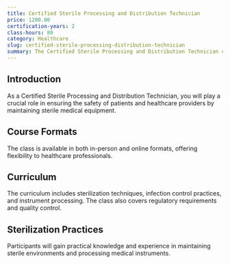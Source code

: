 ```yaml
---
title: Certified Sterile Processing and Distribution Technician
price: 1200.00
certification-years: 2
class-hours: 80
category: Healthcare
slug: certified-sterile-processing-distribution-technician
summary: The Certified Sterile Processing and Distribution Technician certification is designed for professionals responsible for ensuring the cleanliness and sterility of medical equipment. This comprehensive class covers sterilization techniques, infection control, and instrument processing. It equips candidates with the skills needed to maintain safe and sterile healthcare environments.
---
```


## Introduction

As a Certified Sterile Processing and Distribution Technician, you will play a crucial role in ensuring the safety of patients and healthcare providers by maintaining sterile medical equipment.

## Course Formats

The class is available in both in-person and online formats, offering flexibility to healthcare professionals.

## Curriculum

The curriculum includes sterilization techniques, infection control practices, and instrument processing. The class also covers regulatory requirements and quality control.

## Sterilization Practices

Participants will gain practical knowledge and experience in maintaining sterile environments and processing medical instruments.

